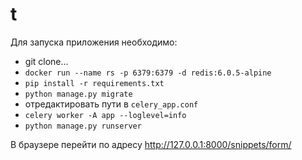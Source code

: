 # t 

Для запуска приложения необходимо:

- git clone...
- `docker run --name rs -p 6379:6379 -d redis:6.0.5-alpine`
- `pip install -r requirements.txt`
- `python manage.py migrate`
- отредактировать пути в `celery_app.conf`
- `celery worker -A app --loglevel=info`
- `python manage.py runserver`

В браузере перейти по адресу http://127.0.0.1:8000/snippets/form/